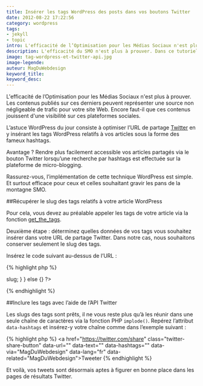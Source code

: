 ```yaml
---
title: Insérer les tags WordPress des posts dans vos boutons Twitter
date: 2012-08-22 17:22:56
category: wordpress
tags: 
- jekyll
- topic
intro: L'efficacité de l’Optimisation pour les Médias Sociaux n'est plus à prouver. Les contenus publiés sur ces derniers peuvent représenter une source non négligeable de trafic pour votre site Web. Encore faut-il que ces contenus jouissent d'une visibilité sur ces plateformes sociales.
description: L'efficacité du SMO n'est plus à prouver. Dans ce tutoriel, nous aborderons l'optimisation de l'URL de partage Twitter à l'aide des tags WP.
image: tag-wordpress-et-twitter-api.jpg
image-legende:
auteur: MagDuWebdesign
keyword_title:
keyword_desc:
---
```


L'efficacité de l’Optimisation pour les Médias Sociaux n'est plus à prouver. Les contenus publiés sur ces derniers peuvent représenter une source non négligeable de trafic pour votre site Web. Encore faut-il que ces contenus jouissent d'une visibilité sur ces plateformes sociales.

L’astuce WordPress du jour consiste à optimiser l’URL de partage [Twitter](http://magazineduwebdesign.com/exemples-d-utilisations-creatives-de-l-api-twitter "Exemples d'utilisation de l'API Twitter") en y insérant les tags WordPress relatifs à vos articles sous la forme des fameux hashtags.

Avantage ? Rendre plus facilement accessible vos articles partagés via le bouton Twitter lorsqu’une recherche par hashtags est effectuée sur la plateforme de micro-blogging.

Rassurez-vous, l’implémentation de cette technique WordPress est simple. Et surtout efficace pour ceux et celles souhaitant gravir les pans de la montagne SMO.

##Récupérer le slug des tags relatifs à votre article WordPress

Pour cela, vous devez au préalable appeler les tags de votre article via la fonction [get_the_tags](http://codex.wordpress.org/Function_Reference/get_the_tags "Codex WordPress Fonction get_the_tags").

Deuxième étape : déterminez quelles données de vos tags vous souhaitez insérer dans votre URL de partage Twitter. Dans notre cas, nous souhaitons conserver seulement le slug des tags.

Insérez le code suivant au-dessus de l’URL :


{% highlight php %}
<?php
// Obtenir les tags
$posttags = get_the_tags();
// Obtenir le slug des tags
if ($posttags) {
  foreach($posttags as $tag) {
  $hashtag[] = $tag -> slug;
  }
}
else {}
?>
{% endhighlight %}

##Inclure les tags avec l’aide de l’API Twitter

Les slugs des tags sont prêts, il ne vous reste plus qu’à les réunir dans une seule chaîne de caractères via la fonction PHP `implode()`. Repérez l’attribut `data-hashtags` et insérez-y votre chaîne comme dans l’exemple suivant :

{% highlight php %}
<a href="https://twitter.com/share" class="twitter-share-button" data-url="<?php the_permalink(); ?>" data-text="<?php urlencode(the_title()); ?>" data-hashtags="<?php echo implode(", ",$hashtag);?>" data-via="MagDuWebdesign" data-lang="fr" data-related="MagDuWebdesign">Tweeter</a>
{% endhighlight %}

Et voilà, vos tweets sont désormais aptes à figurer en bonne place dans les pages de résultats Twitter.